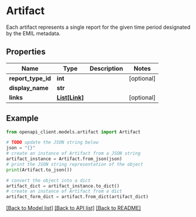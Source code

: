 # Artifact

Each artifact represents a single report for the given time period designated by the EMIL metadata.

## Properties

Name | Type | Description | Notes
------------ | ------------- | ------------- | -------------
**report_type_id** | **int** |  | [optional] 
**display_name** | **str** |  | 
**links** | [**List[Link]**](Link.md) |  | [optional] 

## Example

```python
from openapi_client.models.artifact import Artifact

# TODO update the JSON string below
json = "{}"
# create an instance of Artifact from a JSON string
artifact_instance = Artifact.from_json(json)
# print the JSON string representation of the object
print(Artifact.to_json())

# convert the object into a dict
artifact_dict = artifact_instance.to_dict()
# create an instance of Artifact from a dict
artifact_form_dict = artifact.from_dict(artifact_dict)
```
[[Back to Model list]](../README.md#documentation-for-models) [[Back to API list]](../README.md#documentation-for-api-endpoints) [[Back to README]](../README.md)


